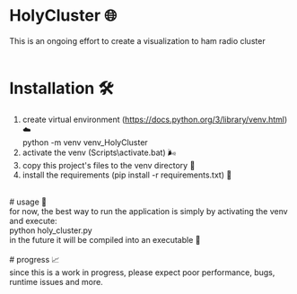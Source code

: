 # HolyCluster 🌐
This is an ongoing effort to create a visualization to ham radio cluster<br>
<br>
# Installation 🛠
1. create virtual environment (https://docs.python.org/3/library/venv.html) ☁️<br>
   python -m venv venv_HolyCluster<br>
3. activate the venv (Scripts\activate.bat) 🌬️
4. copy this project's files to the venv directory 📑
5. install the requirements (pip install -r requirements.txt) 🧰
<br>
# usage 🪩<br>
for now, the best way to run the application is simply by activating the venv and execute:<br>
python holy_cluster.py<br>
in the future it will be compiled into an executable 💾<br>
<br>
# progress 📈<br>
since this is a work in progress, please expect poor performance, bugs, runtime issues and more.<br>
